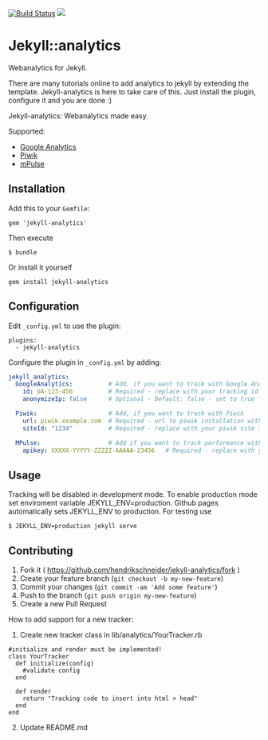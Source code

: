 [![Build Status](https://travis-ci.org/hendrikschneider/jekyll-analytics.svg?branch=master)](https://travis-ci.org/hendrikschneider/jekyll-analytics)
![](http://ruby-gem-downloads-badge.herokuapp.com/jekyll-analytics?type=total)

# Jekyll::analytics
Webanalytics for Jekyll. 

There are many tutorials online to add analytics to jekyll by extending the template. Jekyll-analytics is here to take care of this. Just install the plugin, configure it and you are done :)

Jekyll-analytics: Webanalytics made easy.

Supported:
  - [Google Analytics](https://analytics.google.com/analytics/web/)
  - [Piwik](https://piwik.org/)
  - [mPulse](https://www.soasta.com/performance-monitoring/)

## Installation

Add this to your `Gemfile`:

```
gem 'jekyll-analytics'
```
Then execute
```
$ bundle
```
Or install it yourself
```
gem install jekyll-analytics
```

## Configuration
Edit `_config.yml` to use the plugin:
```
plugins:
  - jekyll-analytics
```

Configure the plugin in `_config.yml` by adding:

```yml
jekyll_analytics: 
  GoogleAnalytics:          # Add, if you want to track with Google Analytics
    id: UA-123-456          # Required - replace with your tracking id
    anonymizeIp: false      # Optional - Default: false - set to true for anonymized tracking

  Piwik:                    # Add, if you want to track with Piwik
    url: piwik.example.com  # Required - url to piwik installation without trailing /
    siteId: "1234"          # Required - replace with your piwik site id (Write id as string)

  MPulse:                   # Add if you want to track performance with mPulse
    apikey: XXXXX-YYYYY-ZZZZZ-AAAAA-23456   # Required - replace with your mPulse API key
```

## Usage
Tracking will be disabled in development mode. To enable production mode set enviroment variable JEKYLL_ENV=production.
Github pages automatically sets JEKYLL_ENV to production.
For testing use
```
$ JEKYLL_ENV=production jekyll serve
```

## Contributing

1. Fork it ( https://github.com/hendrikschneider/jekyll-analytics/fork )
2. Create your feature branch (`git checkout -b my-new-feature`)
3. Commit your changes (`git commit -am 'Add some feature'`)
4. Push to the branch (`git push origin my-new-feature`)
5. Create a new Pull Request

How to add support for a new tracker:
1. Create new tracker class in lib/analytics/YourTracker.rb
  ```
  #initialize and render must be implemented!
  class YourTracker
    def initialize(config)
      #validate config
    end

    def render
      return "Tracking code to insert into html > head"
    end
  end
```
2. Update README.md

